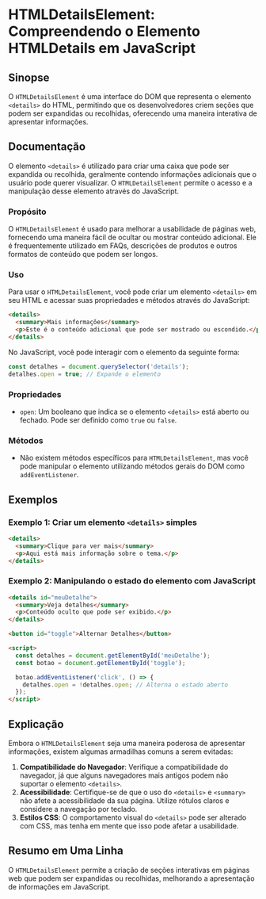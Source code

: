 <!--
Meta Description: # HTMLDetailsElement: Compreendendo o Elemento HTMLDetails em JavaScript ## Sinopse O `HTMLDetailsElement` é uma interface do DOM que representa o ele...
Meta Keywords: details, que, elemento, pode, htmldetailselement
-->

# HTMLDetailsElement: Compreendendo o Elemento HTMLDetails em JavaScript

## Sinopse
O `HTMLDetailsElement` é uma interface do DOM que representa o elemento `<details>` do HTML, permitindo que os desenvolvedores criem seções que podem ser expandidas ou recolhidas, oferecendo uma maneira interativa de apresentar informações.

## Documentação
O elemento `<details>` é utilizado para criar uma caixa que pode ser expandida ou recolhida, geralmente contendo informações adicionais que o usuário pode querer visualizar. O `HTMLDetailsElement` permite o acesso e a manipulação desse elemento através do JavaScript.

### Propósito
O `HTMLDetailsElement` é usado para melhorar a usabilidade de páginas web, fornecendo uma maneira fácil de ocultar ou mostrar conteúdo adicional. Ele é frequentemente utilizado em FAQs, descrições de produtos e outros formatos de conteúdo que podem ser longos.

### Uso
Para usar o `HTMLDetailsElement`, você pode criar um elemento `<details>` em seu HTML e acessar suas propriedades e métodos através do JavaScript:

```html
<details>
  <summary>Mais informações</summary>
  <p>Este é o conteúdo adicional que pode ser mostrado ou escondido.</p>
</details>
```

No JavaScript, você pode interagir com o elemento da seguinte forma:

```javascript
const detalhes = document.querySelector('details');
detalhes.open = true; // Expande o elemento
```

### Propriedades
- `open`: Um booleano que indica se o elemento `<details>` está aberto ou fechado. Pode ser definido como `true` ou `false`.

### Métodos
- Não existem métodos específicos para `HTMLDetailsElement`, mas você pode manipular o elemento utilizando métodos gerais do DOM como `addEventListener`.

## Exemplos
### Exemplo 1: Criar um elemento `<details>` simples
```html
<details>
  <summary>Clique para ver mais</summary>
  <p>Aqui está mais informação sobre o tema.</p>
</details>
```

### Exemplo 2: Manipulando o estado do elemento com JavaScript
```html
<details id="meuDetalhe">
  <summary>Veja detalhes</summary>
  <p>Conteúdo oculto que pode ser exibido.</p>
</details>

<button id="toggle">Alternar Detalhes</button>

<script>
  const detalhes = document.getElementById('meuDetalhe');
  const botao = document.getElementById('toggle');

  botao.addEventListener('click', () => {
    detalhes.open = !detalhes.open; // Alterna o estado aberto
  });
</script>
```

## Explicação
Embora o `HTMLDetailsElement` seja uma maneira poderosa de apresentar informações, existem algumas armadilhas comuns a serem evitadas:

1. **Compatibilidade do Navegador**: Verifique a compatibilidade do navegador, já que alguns navegadores mais antigos podem não suportar o elemento `<details>`.
2. **Acessibilidade**: Certifique-se de que o uso do `<details>` e `<summary>` não afete a acessibilidade da sua página. Utilize rótulos claros e considere a navegação por teclado.
3. **Estilos CSS**: O comportamento visual do `<details>` pode ser alterado com CSS, mas tenha em mente que isso pode afetar a usabilidade.

## Resumo em Uma Linha
O `HTMLDetailsElement` permite a criação de seções interativas em páginas web que podem ser expandidas ou recolhidas, melhorando a apresentação de informações em JavaScript.